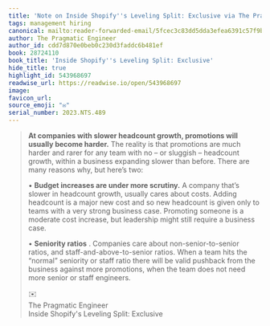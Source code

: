 ```yaml
---
title: 'Note on Inside Shopify''s Leveling Split: Exclusive via The Pragmatic Engineer'
tags: management hiring
canonical: mailto:reader-forwarded-email/5fcec3c83dd5dda3efea6391c57f9bbb
author: The Pragmatic Engineer
author_id: cdd7d870e0beb0c230d3faddc6b481ef
book: 28724110
book_title: 'Inside Shopify''s Leveling Split: Exclusive'
hide_title: true
highlight_id: 543968697
readwise_url: https://readwise.io/open/543968697
image:
favicon_url:
source_emoji: "✉️"
serial_number: 2023.NTS.489
---
```

> **At companies with slower headcount growth, promotions will usually become harder.** The reality is that promotions are much harder and rarer for any team with no – or sluggish – headcount growth, within a business expanding slower than before. There are many reasons why, but here’s two:
> 
> •   **Budget increases are under more scrutiny.** A company that’s slower in headcount growth, usually cares about costs. Adding headcount is a major new cost and so new headcount is given only to teams with a very strong business case. Promoting someone is a moderate cost increase, but leadership might still require a business case.
>     
> •   **Seniority ratios** . Companies care about non-senior-to-senior ratios, and staff-and-above-to-senior ratios. When a team hits the “normal” seniority or staff ratio there will be valid pushback from the business against more promotions, when the team does not need more senior or staff engineers.
> <div class="quoteback-footer"><div class="quoteback-avatar"><span class="mini-emoji"> ✉️</span></div><div class="quoteback-metadata"><div class="metadata-inner"><span style="display:none">FROM:</span><div aria-label="The Pragmatic Engineer" class="quoteback-author"> The Pragmatic Engineer</div><div aria-label="Inside Shopify's Leveling Split: Exclusive" class="quoteback-title"> Inside Shopify's Leveling Split: Exclusive</div></div></div></div>